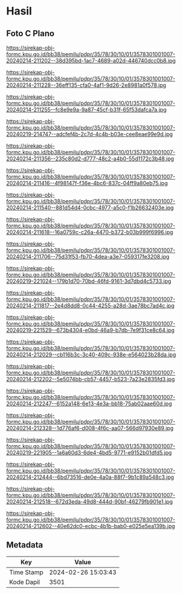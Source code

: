 # Hasil

## Foto C Plano

https://sirekap-obj-formc.kpu.go.id/bb38/pemilu/pdpr/35/78/30/10/01/3578301001007-20240214-211202--38d395bd-1ac7-4689-a02d-446740dcc0b8.jpg

https://sirekap-obj-formc.kpu.go.id/bb38/pemilu/pdpr/35/78/30/10/01/3578301001007-20240214-211228--36eff135-cfa0-4af1-9d26-2e8981a0f578.jpg

https://sirekap-obj-formc.kpu.go.id/bb38/pemilu/pdpr/35/78/30/10/01/3578301001007-20240214-211255--fc8e9e9a-9a87-45cf-b31f-65f53dafca7a.jpg

https://sirekap-obj-formc.kpu.go.id/bb38/pemilu/pdpr/35/78/30/10/01/3578301001007-20240219-214747--adcfef4b-2c7d-4c4b-b03e-cee8eae99e9d.jpg

https://sirekap-obj-formc.kpu.go.id/bb38/pemilu/pdpr/35/78/30/10/01/3578301001007-20240214-211356--235c80d2-d777-48c2-a4b0-55d1172c3b48.jpg

https://sirekap-obj-formc.kpu.go.id/bb38/pemilu/pdpr/35/78/30/10/01/3578301001007-20240214-211416--4f98147f-f36e-4bc6-837c-04ff9a80eb75.jpg

https://sirekap-obj-formc.kpu.go.id/bb38/pemilu/pdpr/35/78/30/10/01/3578301001007-20240214-211540--881d54d4-0cbc-4977-a5c0-f1b26632403e.jpg

https://sirekap-obj-formc.kpu.go.id/bb38/pemilu/pdpr/35/78/30/10/01/3578301001007-20240214-211618--16a0759c-c26a-4470-b372-b03b999f6996.jpg

https://sirekap-obj-formc.kpu.go.id/bb38/pemilu/pdpr/35/78/30/10/01/3578301001007-20240214-211706--75d31f53-fb70-4dea-a3e7-059317fe3208.jpg

https://sirekap-obj-formc.kpu.go.id/bb38/pemilu/pdpr/35/78/30/10/01/3578301001007-20240219-221024--179b1d70-70bd-46fd-9161-3d7dbd4c5733.jpg

https://sirekap-obj-formc.kpu.go.id/bb38/pemilu/pdpr/35/78/30/10/01/3578301001007-20240214-211817--2e4d8dd8-0c44-4255-a28d-3ae78bc7ad4c.jpg

https://sirekap-obj-formc.kpu.go.id/bb38/pemilu/pdpr/35/78/30/10/01/3578301001007-20240219-221529--673b4304-e0bd-46a9-b7db-7e9f31ce8c64.jpg

https://sirekap-obj-formc.kpu.go.id/bb38/pemilu/pdpr/35/78/30/10/01/3578301001007-20240214-212029--cb116b3c-3c40-409c-938e-e564023b28da.jpg

https://sirekap-obj-formc.kpu.go.id/bb38/pemilu/pdpr/35/78/30/10/01/3578301001007-20240214-212202--5e5074bb-cb57-4457-b523-7a23e2835fd3.jpg

https://sirekap-obj-formc.kpu.go.id/bb38/pemilu/pdpr/35/78/30/10/01/3578301001007-20240214-212247--6152a148-6e13-4e3a-bb18-75ab02aae60d.jpg

https://sirekap-obj-formc.kpu.go.id/bb38/pemilu/pdpr/35/78/30/10/01/3578301001007-20240214-212328--1d776af6-d008-4f6c-aa07-566d97930e89.jpg

https://sirekap-obj-formc.kpu.go.id/bb38/pemilu/pdpr/35/78/30/10/01/3578301001007-20240219-221905--1a6a60d3-6de4-4bd5-9771-e9152b01dfd5.jpg

https://sirekap-obj-formc.kpu.go.id/bb38/pemilu/pdpr/35/78/30/10/01/3578301001007-20240214-212444--6bd73516-de0e-4a0a-88f7-9b1c89a548c3.jpg

https://sirekap-obj-formc.kpu.go.id/bb38/pemilu/pdpr/35/78/30/10/01/3578301001007-20240214-212518--672d3eda-49d8-444d-90bf-46279fb901e1.jpg

https://sirekap-obj-formc.kpu.go.id/bb38/pemilu/pdpr/35/78/30/10/01/3578301001007-20240214-212602--40e62dc0-ecbc-4b1b-bab0-e025e5ea139b.jpg


## Metadata

| Key        | Value               |
| ---------- | ------------------- |
| Time Stamp | 2024-02-26 15:03:43 |
| Kode Dapil | 3501                |



